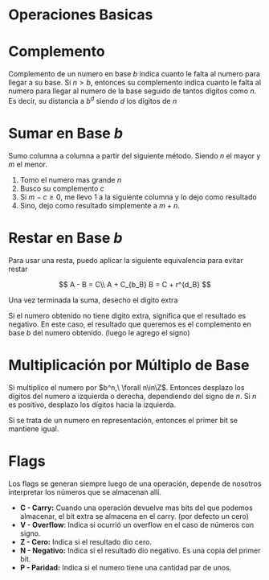# Operaciones Basicas

# Complemento

Complemento de un numero en base $b$ indica cuanto le falta al numero para llegar a su base. Si $n > b$, entonces su complemento indica cuanto le falta al numero para llegar al numero de la base seguido de tantos dígitos como $n$. Es decir, su distancia a $b^d$ siendo $d$ los dígitos de $n$

# Sumar en Base $b$

Sumo columna a columna a partir del siguiente método. Siendo $n$ el mayor y $m$ el menor.

1. Tomo el numero mas grande $n$
2. Busco su complemento $c$
3. Si $m-c ≥ 0$, me llevo $1$ a la siguiente columna y lo dejo como resultado
4. Sino, dejo como resultado simplemente a $m + n$.

# Restar en Base $b$

Para usar una resta, puedo aplicar la siguiente equivalencia para evitar restar

$$
A - B = C\\
A + C_{b_B} B = C + r^{d_B}
$$

Una vez terminada la suma, desecho el digito extra 

Si el numero obtenido no tiene digito extra, significa que el resultado es negativo. En este caso, el resultado que queremos es el complemento en base $b$ del numero obtenido. (luego le agrego el signo)

# Multiplicación por Múltiplo de Base

Si multiplico el numero por $b^n,\ \forall n\in\Z$. Entonces desplazo los dígitos del numero a izquierda o derecha, dependiendo del signo de $n$. Si $n$ es positivo, desplazo los dígitos hacia la izquierda.

Si se trata de un numero en representación, entonces el primer bit se mantiene igual.

# Flags

Los flags se generan siempre luego de una operación, depende de nosotros interpretar los números que se almacenan allí.

- **C - Carry:** Cuando una operación devuelve mas bits del que podemos almacenar, el bit extra se almacena en el carry. (por defecto un cero)
- **V - Overflow**: Indica si ocurrió un overflow en el caso de números con signo.
- **Z - Cero:** Indica si el resultado dio cero.
- **N - Negativo:** Indica si el resultado dio negativo. Es una copia del primer bit.
- **P - Paridad:** Indica si el numero tiene una cantidad par de unos.